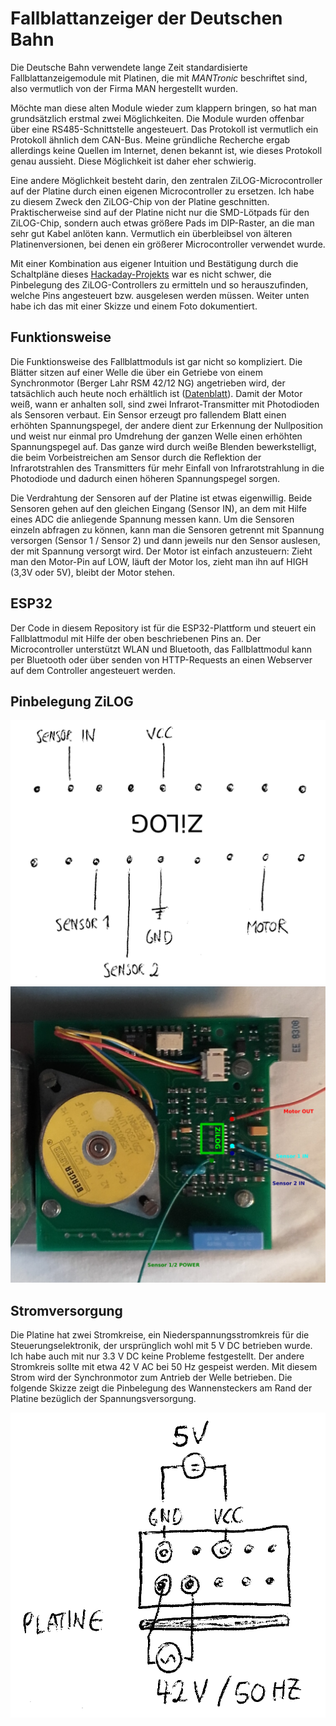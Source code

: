 # Fallblattanzeiger der Deutschen Bahn

Die Deutsche Bahn verwendete lange Zeit standardisierte Fallblattanzeigemodule mit Platinen, die mit *MANTronic* beschriftet sind, also vermutlich von der Firma MAN hergestellt wurden.

Möchte man diese alten Module wieder zum klappern bringen, so hat man grundsätzlich erstmal zwei Möglichkeiten. Die Module wurden offenbar über eine RS485-Schnittstelle angesteuert. Das Protokoll ist vermutlich ein Protokoll ähnlich dem CAN-Bus. Meine gründliche Recherche ergab allerdings keine Quellen im Internet, denen bekannt ist, wie dieses Protokoll genau aussieht. Diese Möglichkeit ist daher eher schwierig.

Eine andere Möglichkeit besteht darin, den zentralen ZiLOG-Microcontroller auf der Platine durch einen eigenen Microcontroller zu ersetzen. Ich habe zu diesem Zweck den ZiLOG-Chip von der Platine geschnitten. Praktischerweise sind auf der Platine nicht nur die SMD-Lötpads für den ZiLOG-Chip, sondern auch etwas größere Pads im DIP-Raster, an die man sehr gut Kabel anlöten kann. Vermutlich ein überbleibsel von älteren Platinenversionen, bei denen ein größerer Microcontroller verwendet wurde.

Mit einer Kombination aus eigener Intuition und Bestätigung durch die Schaltpläne dieses [Hackaday-Projekts](https://hackaday.io/project/9070-fallblattfahrzielanzeige-of-s-bahn-berlin) war es nicht schwer, die Pinbelegung des ZiLOG-Controllers zu ermitteln und so herauszufinden, welche Pins angesteuert bzw. ausgelesen werden müssen. Weiter unten habe ich das mit einer Skizze und einem Foto dokumentiert.

## Funktionsweise

Die Funktionsweise des Fallblattmoduls ist gar nicht so kompliziert. Die Blätter sitzen auf einer Welle die über ein Getriebe von einem Synchronmotor (Berger Lahr RSM 42/12 NG) angetrieben wird, der tatsächlich auch heute noch erhältlich ist ([Datenblatt](https://www.abi.nl/assets/uploads/Downloads/Aandrijvingen/Kleine%20vertragingsmotoren/Synchroonmotoren/Catalogus_RSM_D.pdf)).
Damit der Motor weiß, wann er anhalten soll, sind zwei Infrarot-Transmitter mit Photodioden als Sensoren verbaut. Ein Sensor erzeugt pro fallendem Blatt einen erhöhten Spannungspegel, der andere dient zur Erkennung der Nullposition und weist nur einmal pro Umdrehung der ganzen Welle einen erhöhten Spannungspegel auf. Das ganze wird durch weiße Blenden bewerkstelligt, die beim Vorbeistreichen am Sensor durch die Reflektion der Infrarotstrahlen des Transmitters für mehr Einfall von Infrarotstrahlung in die Photodiode und dadurch einen höheren Spannungspegel sorgen.

Die Verdrahtung der Sensoren auf der Platine ist etwas eigenwillig. Beide Sensoren gehen auf den gleichen Eingang (Sensor IN), an dem mit Hilfe eines ADC die anliegende Spannung messen kann. Um die Sensoren einzeln abfragen zu können, kann man die Sensoren getrennt mit Spannung versorgen (Sensor 1 / Sensor 2) und dann jeweils nur den Sensor auslesen, der mit Spannung versorgt wird. Der Motor ist einfach anzusteuern: Zieht man den Motor-Pin auf LOW, läuft der Motor los, zieht man ihn auf HIGH (3,3V oder 5V), bleibt der Motor stehen.

## ESP32

Der Code in diesem Repository ist für die ESP32-Plattform und steuert ein Fallblattmodul mit Hilfe der oben beschriebenen Pins an. Der Microcontroller unterstützt WLAN und Bluetooth, das Fallblattmodul kann per Bluetooth oder über senden von HTTP-Requests an einen Webserver auf dem Controller angesteuert werden.

## Pinbelegung ZiLOG
![Pinbelegung](/images/zilog.png)
![Pinbelegung](/images/schaltskizze.png)

## Stromversorgung

Die Platine hat zwei Stromkreise, ein Niederspannungsstromkreis für die Steuerungselektronik, der ursprünglich wohl mit 5 V DC betrieben wurde. Ich habe auch mit nur 3.3 V DC keine Probleme festgestellt. Der andere Stromkreis sollte mit etwa 42 V AC bei 50 Hz gespeist werden. Mit diesem Strom wird der Synchronmotor zum Antrieb der Welle betrieben. Die folgende Skizze zeigt die Pinbelegung des Wannensteckers am Rand der Platine bezüglich der Spannungsversorgung.

![Stromversorgung](/images/power.png)
